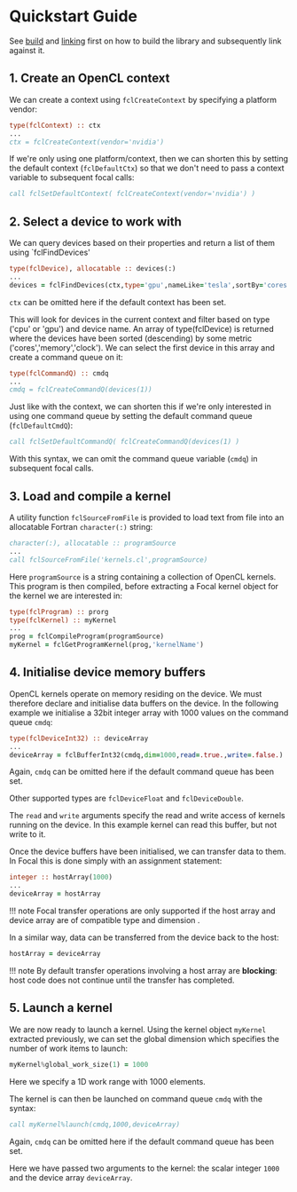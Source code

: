# Quickstart Guide

See [build](../build) and [linking](../linking) first on how to build the library and subsequently link against it.

## 1. Create an OpenCL context

We can create a context using `fclCreateContext` by specifying a platform vendor:

```fortran
type(fclContext) :: ctx
...
ctx = fclCreateContext(vendor='nvidia')
```

If we're only using one platform/context, then we can shorten this by setting the default context (`fclDefaultCtx`) so that we don't need to pass a context variable to subsequent focal calls:


```fortran
call fclSetDefaultContext( fclCreateContext(vendor='nvidia') )
```

## 2. Select a device to work with

We can query devices based on their properties and return a list of them using `fclFindDevices'

```fortran
type(fclDevice), allocatable :: devices(:)
...
devices = fclFindDevices(ctx,type='gpu',nameLike='tesla',sortBy='cores')
```
`ctx` can be omitted here if the default context has been set.

This will look for devices in the current context and filter based on type ('cpu' or 'gpu') and device name.
An array of type(fclDevice) is returned where the devices have been sorted (descending) by some metric ('cores','memory','clock').
We can select the first device in this array and create a command queue on it:

```fortran
type(fclCommandQ) :: cmdq
...
cmdq = fclCreateCommandQ(devices(1))
```

Just like with the context, we can shorten this if we're only interested in using one command queue by setting the default command queue (`fclDefaultCmdQ`):

```fortran
call fclSetDefaultCommandQ( fclCreateCommandQ(devices(1) )
```
With this syntax, we can omit the command queue variable (`cmdq`) in subsequent focal calls.

## 3. Load and compile a kernel

A utility function `fclSourceFromFile` is provided to load text from file into an allocatable Fortran `character(:)` string:

```fortran
character(:), allocatable :: programSource
...
call fclSourceFromFile('kernels.cl',programSource)
```

Here `programSource` is a string containing a collection of OpenCL kernels. This program is then compiled, before extracting a Focal kernel object for the kernel we are interested in:

```fortran
type(fclProgram) :: prorg
type(fclKernel) :: myKernel
...
prog = fclCompileProgram(programSource)
myKernel = fclGetProgramKernel(prog,'kernelName')
```

## 4. Initialise device memory buffers

OpenCL kernels operate on memory residing on the device. We must therefore declare and initialise data buffers on the device.
In the following example we initialise a 32bit integer array with 1000 values on the command queue `cmdq`:

```fortran
type(fclDeviceInt32) :: deviceArray
...
deviceArray = fclBufferInt32(cmdq,dim=1000,read=.true.,write=.false.)
```

Again, `cmdq` can be omitted here if the default command queue has been set.

Other supported types are `fclDeviceFloat` and `fclDeviceDouble`.

The `read` and `write` arguments specify the read and write access of kernels running on the device.
In this example kernel can read this buffer, but not write to it.

Once the device buffers have been initialised, we can transfer data to them. In Focal this is done simply with an assignment statement:

```fortran
integer :: hostArray(1000)
...
deviceArray = hostArray
```

!!! note
    Focal transfer operations are only supported if the host array and device array are of compatible type and dimension .


In a similar way, data can be transferred from the device back to the host:

```fortran
hostArray = deviceArray
```

!!! note
    By default transfer operations involving a host array are __blocking__: host code does not continue until the transfer has completed.


## 5. Launch a kernel

We are now ready to launch a kernel. Using the kernel object `myKernel` extracted previously, we can set the global dimension which specifies the number of work items to launch:

```fortran
myKernel%global_work_size(1) = 1000
```
Here we specify a 1D work range with 1000 elements.

The kernel is can then be launched on command queue `cmdq` with the syntax:

```fortran
call myKernel%launch(cmdq,1000,deviceArray)
```

Again, `cmdq` can be omitted here if the default command queue has been set.

Here we have passed two arguments to the kernel: the scalar integer `1000` and the device array `deviceArray`.
